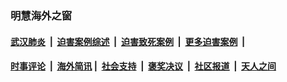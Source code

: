 
### 明慧海外之窗

####  [武汉肺炎](indexes/365.md?t=03071500) &nbsp;|&nbsp;  [迫害案例综述](indexes/328.md?t=03071500) &nbsp;|&nbsp; [迫害致死案例](indexes/277.md?t=03071500)  &nbsp;|&nbsp; [更多迫害案例](indexes/81.md?t=03071500)  &nbsp;|&nbsp; 
####  [时事评论](indexes/19.md?t=03071500) &nbsp;|&nbsp; [海外简讯](indexes/245.md?t=03071500)&nbsp;|&nbsp;  [社会支持](indexes/140.md?t=03071500) &nbsp;|&nbsp; [褒奖决议](indexes/282.md?t=03071500) &nbsp;|&nbsp; [社区报道](indexes/91.md?t=03071500)  &nbsp;|&nbsp; [天人之间](indexes/78.md?t=03071500) 

